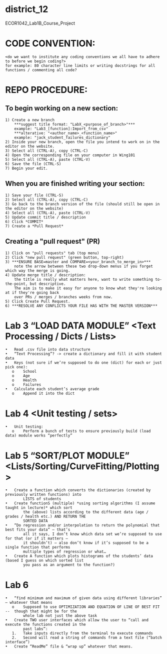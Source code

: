 # district_12
ECOR1042_Lab1B_Course_Project

# CODE CONVENTION:
    <do we want to institute any coding conventions we all have to adhere to before we begin coding?>
    for example: 80 character line limits or writing docstrings for all functions / commenting all code?

# REPO PROCEDURE:
## To begin working on a new section:
    1) Create a new branch
        ***suggest title format: "LabX_<purpose_of_branch>"***
        example: "Lab3_[function]:Import_from_csv"
        ***alterative: "<author_name>_<function_name>"
        example: "jack_student_failures_dictionary"
    2) Inside your new branch, open the file you intend to work on in the editor on the website.
    3) Select all (CTRL-A), copy (CTRL-C)
    4) Open the corresponding file on your computer in Wing101
    5) Select all (CTRL-A), paste (CTRL-V)
    6) Save the file (CTRL-S)
    7) Begin your edit.
    
## When you are finished writing your section:
    1) Save your file (CTRL-S)
    2) Select all (CTRL-A), copy (CTRL-C)
    3) Go back to the branch version of the file (should still be open in the editor on the website)
    4) Select all (CTRL-A), paste (CTRL-V)
    5) Update commit title / description
    6) Click *COMMIT*
    7) Create a *Pull Request*

## Creating a "pull request" (PR)
    1) Click on "pull requests" tab (top menu)
    2) Click "new pull request" (green button, top-right)
    3) ***ENSURE BASE=master and COMPARE=<your_branch_to_merge_in>***
        note the arrow between these two drop-down menus if you forget which way the merge is going.
    4) Update merge title / description: 
        the title is really what matters here, want to write something to-the-point, but descriptive.
        The aim is to make it easy for anyone to know what they're looking at if they're going back 
        over PRs / merges / branches weeks from now.
    5) Click Create Pull Request.
    6) ***RESOLVE ANY CONFLICTS YOUR FILE HAS WITH THE MASTER VERSION***



# Lab 3 “LOAD DATA MODULE” <Text Processing / Dicts / Lists>
    •	Read .csv file into data structure
    •	“Text Processing”? -> create a dictionary and fill it with student data
    •	Keys (not sure if we’re supposed to do one (dict) for each or just pick one):
       o	School
       o	Age
       o	Health
       o	Failures
    •	Calculate each student’s average grade
       o	Append it into the dict
   
# Lab 4 <Unit testing / sets>
    •	Unit testing:
       o	Perform a bunch of tests to ensure previously build (load data) module works “perfectly”

# Lab 5 “SORT/PLOT MODULE” <Lists/Sorting/CurveFitting/Plotting>
    •	Create a function which converts the dictionaries (created by previously written functions) into 
            LISTS of students
    •	Create functionS (multiple) *using sorting algorithms (I assume taught in lecture)* which sort
            the (above) lists according to the different data (age / grades / health etc.) AND RETURN THE 
            SORTED DATA
    •	“Do regression and/or interpolation to return the polynomial that best fits your data” – that’s 
            all it says, I don’t know which data set we’re supposed to use for that (or if it matters – 
            it shouldn’t) – also don’t know if it’s supposed to be a single function that performs 
            multiple types of regression or what…
    •	Create A function which plots histograms of the students’ data (based I guess on which sorted list
            you pass as an argument to the function?)

# Lab 6
    •	“find minimum and maximum of given data using different libraries” – whatever that means
       o	Supposed to use OPTIMIZATION AND EQUATION OF LINE OF BEST FIT --  though that might be for the 
            whole lab not just the above task
    •	Create TWO user interfaces which allow the user to “call and execute the functions created in the 
            past labs”:
       1.	Take inputs directly from the terminal to execute commands
       2.	Second will read a string of commands from a text file (“batch interface”)
    •	Create “ReadMe” file & “wrap up” whatever that means.
